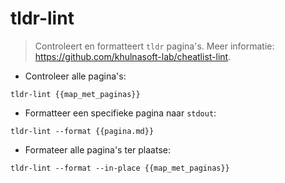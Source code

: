 # tldr-lint

> Controleert en formatteert `tldr` pagina's.
> Meer informatie: <https://github.com/khulnasoft-lab/cheatlist-lint>.

- Controleer alle pagina's:

`tldr-lint {{map_met_paginas}}`

- Formatteer een specifieke pagina naar `stdout`:

`tldr-lint --format {{pagina.md}}`

- Formateer alle pagina's ter plaatse:

`tldr-lint --format --in-place {{map_met_paginas}}`
